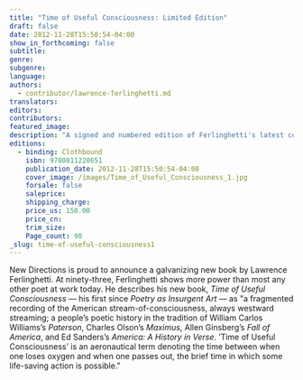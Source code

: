 ```yaml
---
title: "Time of Useful Consciousness: Limited Edition"
draft: false
date: 2012-11-28T15:50:54-04:00
show_in_forthcoming: false
subtitle:
genre:
subgenre:
language:
authors:
  - contributor/lawrence-ferlinghetti.md
translators:
editors:
contributors:
featured_image:
description: "A signed and numbered edition of Ferlinghetti's latest collection that includes a reproduction of a painting by the poet and comes in a handsome slipcase "
editions:
  - binding: Clothbound
    isbn: 9780811220651
    publication_date: 2012-11-28T15:50:54-04:00
    cover_image: /images/Time_of_Useful_Consciousness_1.jpg
    forsale: false
    saleprice:
    shipping_charge:
    price_us: 150.00
    price_cn:
    trim_size:
    Page_count: 90
_slug: time-of-useful-consciousness1
---
```


New Directions is proud to announce a galvanizing new book by Lawrence Ferlinghetti. At ninety-three, Ferlinghetti shows more power than most any other poet at work today. He describes his new book, _Time of Useful Consciousness_ — his first since _Poetry as Insurgent Art_ — as "a fragmented recording of the American stream-of-consciousness, always westward streaming; a people’s poetic history in the tradition of William Carlos Williams’s _Paterson_, Charles Olson’s _Maximus_, Allen Ginsberg’s _Fall of America_, and Ed Sanders’s _America: A History in Verse_. ’Time of Useful Consciousness’ is an aeronautical term denoting the time between when one loses oxygen and when one passes out, the brief time in which some life-saving action is possible."

